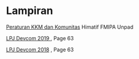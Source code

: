 # Lampiran

[Peraturan KKM dan Komunitas](http://bit.ly/PeraturanKKMdanKomunitas) Himatif FMIPA Unpad

[LPJ Devcom 2019 ](https://drive.google.com/file/d/1mHxKjTclKNzPglVxdvl_dA_IK1swQug1/view?usp=sharing), Page 63 

[LPJ Devcom 2018](https://drive.google.com/file/d/1LmFvBZ7ddaqr3phrX_1fLuQnAMawpLSz/view?usp=sharing) , Page 63

